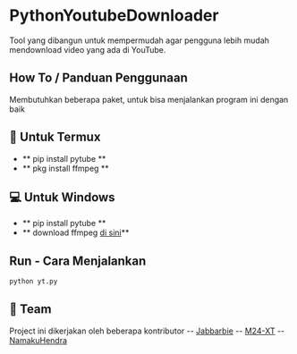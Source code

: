 # PythonYoutubeDownloader
Tool yang dibangun untuk mempermudah agar pengguna lebih mudah mendownload video yang ada di YouTube.

## How To / Panduan Penggunaan
Membutuhkan beberapa paket, untuk bisa menjalankan program ini dengan baik

## :iphone: Untuk Termux  
- ** pip install pytube **
- ** pkg install ffmpeg **

## :computer: Untuk Windows
- ** pip install pytube **
- ** download ffmpeg [di sini](https://github.com/BtbN/FFmpeg-Builds/releases)**

## Run - Cara Menjalankan
``` bash
python yt.py
```

## :handshake: Team 
Project ini dikerjakan oleh beberapa kontributor
-- [Jabbarbie](https://github.com/jabbarbie) 
-- [M24-XT](https://github.com/M24-XT) 
-- [NamakuHendra](https://github.com/NamakuHendra)

